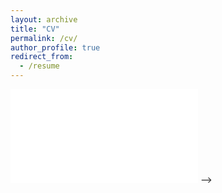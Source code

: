 ```yaml
---
layout: archive
title: "CV"
permalink: /cv/
author_profile: true
redirect_from:
  - /resume
---
```


<!-- 
<!-- <embed src="https://jathurshan0330.github.io/talks/EMBC_2021_Decoding%20of%20Hand%20Gestures%20from%20Electrocorticography%20with%20LSTM%20Based%20Deep%20Neural%20Network.pdf" > -->

<embed src="chrome-extension://efaidnbmnnnibpcajpcglclefindmkaj/https://hiranrajasuriya.github.io/talks/Hiran%20Rajasuriya%20CV.pdf">
<!-- width="200" height="300"> -->
 -->
